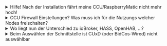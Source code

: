 <details><summary>Hilfe! Nach der Installation fährt meine CCU/RaspberryMatic nicht mehr hoch!
</summary>
<p>
Bitte erst Sorgen machen und Maßnahmen einleiten falls der Neustart nach der Installation länger als 10 Minuten her ist. <br>RedMatic ist für ein Homematic Addon sehr groß und besteht aus sehr vielen Dateien. Das auspacken des Archivs dass bei der Installation von der CCU erledigt werden muss ist dabei je nach Raspberry CPU und io bzw SD Karten Performance sehr Zeitintensiv. Hier ist Geduld erforderlich.
<p>
</details>
    
    

<details><summary>CCU Firewall Einstellungen? Was muss ich für die Nutzungs welcher Nodes freischalten?</summary>
<p>

##### node-red-contrib-alexa-local

##### RedMatic-HomeKit

</p>
</details>
    
    

<details><summary>Wo liegt nun der Unterschied zu ioBroker, HASS, OpenHAB, ...?﻿</summary>
<p>

Node-RED beschäftigt sich primär mit dem Empfang, der Weiterleitung, dem Senden und der Manipulation von Nachrichten innerhalb Node-RED oder über bestimmte Nodes auch mit unzähligen externen Services und Systemen.

Ein Aspekt den "ausgewachsene" Smart Home Systeme wie ioBroker abdecken bleibt bei Node-RED gänzlich unbeachtet: die komfortable Verwaltung von Metadaten die alle Geräte unter einem Dach und gemeinsamen Schema beschreiben. 

Das Fehlen dieses Aspektes führt dazu dass in Node-RED viele Flows ganz spezifisch für die Zielsysteme angepasst sind und völlig andere Nachrichtenstrukturen nutzen. _Beispiel_: ein Node der LED Lampen vom Hersteller "A" ansteuert benötigt z.B. im Payload eine JSON Struktur die die Farbe/Helligkeit/Sättigung nach dem HSL Modell enthält. Ein anderer Node der Lampen vom Hersteller "B" steuert braucht aber im Payload einfach nur einen numerischen Wert zwischen 0 und 1 für die Helligkeit und die Strings "red", "blue", ... am Eingang eines weiteren Nodes.

Smart Home Software wie ioBroker setzen zur Vermeidung der oben genannten Eigenschaft zusätzlich darauf alle Geräte möglichst generisch mittels eines eigenen Schemas zu beschreiben und somit den User davon entlasten sich mit den speziellen Eigenheiten eines Gerätes oder einer API auseinanderzusetzen. Außerdem entsteht damit auch der Vorteil dem User komfortable Funktionen zu bieten bei denen Geräte unterschiedlicher Hersteller alle "gleichberechtigt" und vor allem auf die gleiche Weise ausgewählt, verbunden, angezeigt oder gesteuert werden können. Auch die automatische Erzeugung von User Interfaces fußt darauf dass eine Datenbank aller Geräte mittels eines einheitlichen Schemas beschrieben werden können.

Node-RED hat auf der Gegenseite jedoch den Vorteil wesentlich "leichtgewichtiger" als ioBroker zu sein, alles läuft in einem Prozess und durch den vielfach geringeren RAM-Bedarf ist die Möglichkeit RedMatic bzw. Node-RED auf einer "normalen" CCU3 zu betreiben gegeben. Somit ist RedMatic unter der Prämisse "ich möchte es als alternative zu einer Software wie z.B. ioBroker einsetzen" ganz besonders für diejenigen Interessant die neben der CCU keinen weiteren Server/Raspberry 24 Stunden laufen lassen wollen - es aber in Kauf nehmen können/wollen, dass sie sich mehr mit den speziellen Eigenschaften aller angebundenen System auseinandersetzen müssen.

Eine weitere Abgrenzung ergibt sich bei RedMatic auch durch ein paar andere Anwendungsfälle die gar nicht mit einer "ausgewachsenen" Smart Home Software konkurrieren. RedMatic kann z.B. eine sehr sinnvolle Ergänzung in einem MQTT basierten Smart Home dienen und ermöglicht es die Geräte der CCU sehr einfach an MQTT anzubinden. Dabei wäre es vorstellbar dass außer dem Homematic-MQTT Node eigentlich nichts in Node-RED gemacht wird, RedMatic also zu einem schlichten Homematic-MQTT-Adapter "degradiert" wurde. 
Für Apple User können sich die interessanten Features von RedMatic sich durchaus nur auf HomeKit beschränken, der Nutzer hat dann auch hier möglicherweise außer einem einzigen Homematic-HomeKit Node gar nichts in RedMatic konfiguriert. 
Viele User ersetzen mit RedMatic ihre Homematic-Scripte und -Programme, haben aber dennoch noch weitere Software laufen oder betreiben Mischformen in dem die Automatisierung auf mehreren Ebenen implementiert ist. 
Auch denkbar ist es RedMatic in Kombination mit Software wie HASS oder ioBroker zu betreiben und nur ganz bestimmte Anwendungsfälle wie z.B. das timing-kritische Dimmen mit langem Tastendruck über Schnittstellen-Grenzen hinweg mit RedMatic realisieren.
</p>
</details>

<details><summary>Beim Auswählen der Schnittstelle ist CUxD (oder BidCos-Wired) nicht auswählbar</summary>
<p>
</p>
</details>